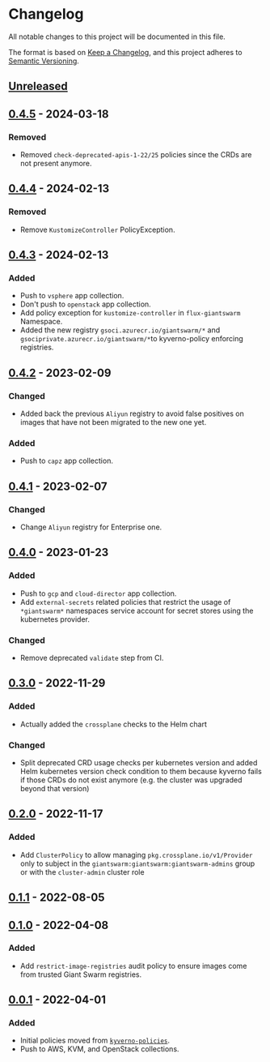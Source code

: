 # Changelog

All notable changes to this project will be documented in this file.

The format is based on [Keep a Changelog](https://keepachangelog.com/en/1.0.0/),
and this project adheres to [Semantic Versioning](https://semver.org/spec/v2.0.0.html).

## [Unreleased]

## [0.4.5] - 2024-03-18

### Removed

- Removed `check-deprecated-apis-1-22/25` policies since the CRDs are not present anymore.

## [0.4.4] - 2024-02-13

### Removed

- Remove `KustomizeController` PolicyException.

## [0.4.3] - 2024-02-13

### Added

- Push to `vsphere` app collection.
- Don't push to `openstack` app collection.
- Add policy exception for `kustomize-controller` in `flux-giantswarm` Namespace.
- Added the new registry `gsoci.azurecr.io/giantswarm/*` and `gsociprivate.azurecr.io/giantswarm/*`to kyverno-policy enforcing registries.

## [0.4.2] - 2023-02-09

### Changed

- Added back the previous `Aliyun` registry to avoid false positives on images that have not been migrated to the new one yet.

### Added

- Push to `capz` app collection.

## [0.4.1] - 2023-02-07

### Changed

- Change `Aliyun` registry for Enterprise one.

## [0.4.0] - 2023-01-23

### Added

- Push to `gcp` and `cloud-director` app collection.
- Add `external-secrets` related policies that restrict the usage of `*giantswarm*` namespaces service account for secret stores using the kubernetes provider.

### Changed

- Remove deprecated `validate` step from CI.

## [0.3.0] - 2022-11-29

### Added

- Actually added the `crossplane` checks to the Helm chart

### Changed

- Split deprecated CRD usage checks per kubernetes version and added Helm kubernetes version check condition to them because kyverno fails if those CRDs do not exist anymore (e.g. the cluster was upgraded beyond that version)

## [0.2.0] - 2022-11-17

### Added

- Add `ClusterPolicy` to allow managing `pkg.crossplane.io/v1/Provider` only to subject in the `giantswarm:giantswarm:giantswarm-admins` group or with the `cluster-admin` cluster role

## [0.1.1] - 2022-08-05

## [0.1.0] - 2022-04-08

### Added

- Add `restrict-image-registries` audit policy to ensure images come from trusted Giant Swarm registries.

## [0.0.1] - 2022-04-01

### Added

- Initial policies moved from [`kyverno-policies`](https://github.com/giantswarm/kyverno-policies).
- Push to AWS, KVM, and OpenStack collections.

[Unreleased]: https://github.com/giantswarm/kyverno-policies-dx/compare/v0.4.5...HEAD
[0.4.5]: https://github.com/giantswarm/kyverno-policies-dx/compare/v0.4.4...v0.4.5
[0.4.4]: https://github.com/giantswarm/kyverno-policies-dx/compare/v0.4.3...v0.4.4
[0.4.3]: https://github.com/giantswarm/kyverno-policies-dx/compare/v0.4.2...v0.4.3
[0.4.2]: https://github.com/giantswarm/kyverno-policies-dx/compare/v0.4.1...v0.4.2
[0.4.1]: https://github.com/giantswarm/kyverno-policies-dx/compare/v0.4.0...v0.4.1
[0.4.0]: https://github.com/giantswarm/kyverno-policies-dx/compare/v0.3.0...v0.4.0
[0.3.0]: https://github.com/giantswarm/kyverno-policies-dx/compare/v0.2.0...v0.3.0
[0.2.0]: https://github.com/giantswarm/kyverno-policies-dx/compare/v0.1.1...v0.2.0
[0.1.1]: https://github.com/giantswarm/kyverno-policies-dx/compare/v0.1.0...v0.1.1
[0.1.0]: https://github.com/giantswarm/kyverno-policies-dx/compare/v0.0.1...v0.1.0
[0.0.1]: https://github.com/giantswarm/kyverno-policies-dx/releases/tag/v0.0.1
